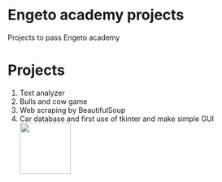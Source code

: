 # Engeto academy projects
Projects to pass Engeto academy

# Projects

1.  Text analyzer
2.  Bulls and cow game
3.  Web scraping by BeautifulSoup
4.  Car database and first use of tkinter and make simple GUI
[<img src="https://cdn.freebiesupply.com/logos/large/2x/youtube-logo-png-transparent.png" width="" height="100">](http://www.youtube.com/watch?v=4RKcIy_Ihok)
